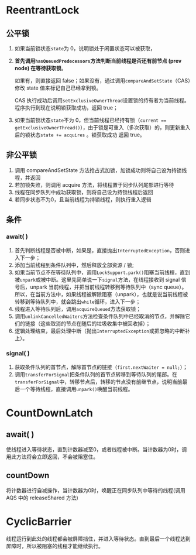 # ReentrantLock

## 公平锁

1. 如果当前锁状态`state`为 0，说明锁处于闲置状态可以被获取，

2. **首先调用`hasQueuedPredecessors`方法判断当前线程是否还有前节点 (prev node) 在等待获取锁**。

    如果有，则直接返回 false；如果没有，通过调用`compareAndSetState`（CAS）修改 state 值来标记自己已经拿到锁。

    CAS 执行成功后调用`setExclusiveOwnerThread`设置锁的持有者为当前线程。程序执行到现在说明锁获取成功，返回 true；

3. 如果当前锁状态`state`不为 0，但当前线程已经持有锁（`current == getExclusiveOwnerThread()`），由于锁是可重入（多次获取）的，则更新重入后的锁状态`state += acquires` 。锁获取成功 返回 true。

## 非公平锁

1. 调用 compareAndSetState 方法抢占式加锁，加锁成功则将自己设为持锁线程，并返回
2. 若加锁失败，则调用 acquire 方法，将线程置于同步队列尾部进行等待
3. 线程在同步队列中成功获取锁，则将自己设为持锁线程后返回
4. 若同步状态不为0，且当前线程为持锁线程，则执行重入逻辑

## 条件

### await( )

1.  首先判断线程是否被中断，如果是，直接抛出`InterruptedException`，否则进入下一步；
2.  添加当前线程到条件队列中，然后释放全部资源 / 锁;
3.  如果当前节点不在等待队列中，调用`LockSupport.park()`阻塞当前线程，直到被`unpark`或被中断。这里先简单说一下`signal`方法，在线程接收到 signal 信号后，unpark 当前线程，并把当前线程转移到等待队列中（sync queue）。所以，在当前方法中，如果线程被解除阻塞（unpark），也就是说当前线程被转移到等待队列中，就会跳出`while`循环，进入下一步；
4.  线程进入等待队列后，调用`acquireQueued`方法获取锁；
5.  调用`unlinkCancelledWaiters`方法检查条件队列中已经取消的节点，并解除它们的链接（这些取消的节点在随后的垃圾收集中被回收掉）；
6.  逻辑处理结束，最后处理中断（抛出`InterruptedException`或把忽略的中断补上）。

### signal( )

1.  获取条件队列的首节点，解除首节点的链接（`first.nextWaiter = null;`）；
2.  调用`transferForSignal`把条件队列的首节点转移到等待队列的尾部。在`transferForSignal`中，转移节点后，转移的节点没有前继节点，说明当前最后一个等待线程，直接调用`unpark()`唤醒当前线程。



# CountDownLatch

## await( )

使线程进入等待状态，直到计数器减至0，或者线程被中断。当计数器为0时，调用此方法将会立即返回，不会被阻塞住。

## countDown

将计数器进行自减操作，当计数器为0时，唤醒正在同步队列中等待的线程(调用 AQS 中的 releaseShared 方法)



# CyclicBarrier

线程运行到此处的线程都会被屏障挡住，并进入等待状态。直到最后一个线程达到屏障时，所以被阻塞的线程才能继续执行。

## 

